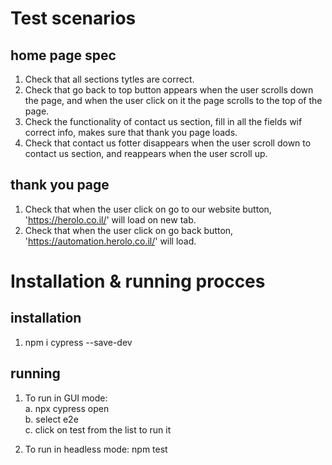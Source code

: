 # Test scenarios

## home page spec

1. Check that all sections tytles are correct.
2. Check that go back to top button appears when the user scrolls down the page,
    and when the user click on it the page scrolls to the top of the page.
3. Check the functionality of contact us section,
    fill in all the fields wif correct info,
    makes sure that thank you page loads.
4. Check that contact us fotter disappears when the user scroll down to contact us section,
    and reappears when the user scroll up.

## thank you page

1. Check that when the user click on go to our website button,
    'https://herolo.co.il/' will load on new tab.
2. Check that when the user click on go back button, 'https://automation.herolo.co.il/' will load.



# Installation & running procces

## installation
1. npm i cypress --save-dev

## running
1. To run in GUI mode:\
    a. npx cypress open\
    b. select e2e\
    c. click on test from the list to run it

2. To run in headless mode: npm test